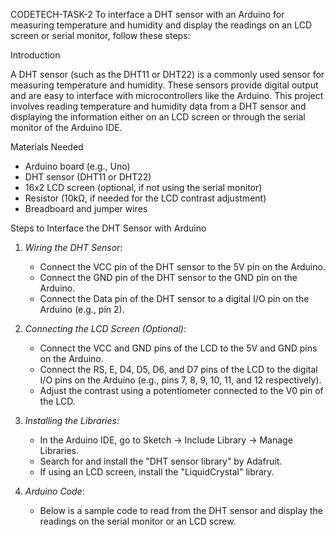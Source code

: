  CODETECH-TASK-2
To interface a DHT sensor with an Arduino for measuring temperature and humidity and display the readings on an LCD screen or serial monitor, follow these steps:

 Introduction

A DHT sensor (such as the DHT11 or DHT22) is a commonly used sensor for measuring temperature and humidity. These sensors provide digital output and are easy to interface with microcontrollers like the Arduino. This project involves reading temperature and humidity data from a DHT sensor and displaying the information either on an LCD screen or through the serial monitor of the Arduino IDE.

 Materials Needed

- Arduino board (e.g., Uno)
- DHT sensor (DHT11 or DHT22)
- 16x2 LCD screen (optional, if not using the serial monitor)
- Resistor (10kΩ, if needed for the LCD contrast adjustment)
- Breadboard and jumper wires

 Steps to Interface the DHT Sensor with Arduino

1. *Wiring the DHT Sensor*:
    - Connect the VCC pin of the DHT sensor to the 5V pin on the Arduino.
    - Connect the GND pin of the DHT sensor to the GND pin on the Arduino.
    - Connect the Data pin of the DHT sensor to a digital I/O pin on the Arduino (e.g., pin 2).

2. *Connecting the LCD Screen (Optional)*:
    - Connect the VCC and GND pins of the LCD to the 5V and GND pins on the Arduino.
    - Connect the RS, E, D4, D5, D6, and D7 pins of the LCD to the digital I/O pins on the Arduino (e.g., pins 7, 8, 9, 10, 11, and 12 respectively).
    - Adjust the contrast using a potentiometer connected to the V0 pin of the LCD.

3. *Installing the Libraries*:
    - In the Arduino IDE, go to Sketch -> Include Library -> Manage Libraries.
    - Search for and install the "DHT sensor library" by Adafruit.
    - If using an LCD screen, install the "LiquidCrystal" library.

4. *Arduino Code*:
    - Below is a sample code to read from the DHT sensor and display the readings on the serial monitor or an LCD screw.
